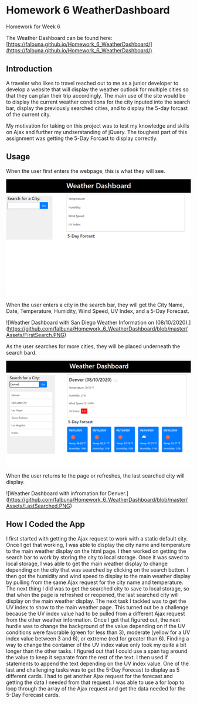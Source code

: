 # Homework 6 WeatherDashboard

Homework for Week 6

The Weather Dashboard can be found here: [https://falbuna.github.io/Homework_6_WeatherDashboard/](https://falbuna.github.io/Homework_6_WeatherDashboard/) 

## Introduction

A traveler who likes to travel reached out to me as a junior developer to develop a website that will display the weather outlook for multiple cities so that they can plan their trip accordingly. The main use of the site would be to display the current weather conditions for the city inputed into the search bar, display the previously searched cities, and to display the 5-day forcast of the current city.

My motivation for taking on this project was to test my knowledge and skills on Ajax and further my undserstanding of jQuery. The toughest part of this assignment was getting the 5-Day Forcast to display correctly.

## Usage

When the user first enters the webpage, this is what they will see.

![Weather Dashboard with no weather information](https://github.com/falbuna/Homework_6_WeatherDashboard/blob/master/Assets/FirstView.PNG)

When the user enters a city in the search bar, they will get the City Name, Date, Temperature, Humidity, Wind Speed, UV Index, and a 5-Day Forecast.

![Weather Dashboard with San Diego Weather Information on (08/10/2020).] (https://github.com/falbuna/Homework_6_WeatherDashboard/blob/master/Assets/FirstSearch.PNG)

As the user searches for more cities, they will be placed underneath the search bard.

![Weather Dashboard with additional cities searched.](https://github.com/falbuna/Homework_6_WeatherDashboard/blob/master/Assets/MoreSearches.PNG)

When the user returns to the page or refreshes, the last searched city will display.

![Weather Dashboard with infromation for Denver.] (https://github.com/falbuna/Homework_6_WeatherDashboard/blob/master/Assets/LastSearched.PNG)

## How I Coded the App

I first started with getting the Ajax request to work with a static default city. Once I got that working, I was able to display the city name and temperature to the main weather display on the html page. I then worked on getting the search bar to work by storing the city to local storage. Once it was saved to local storage, I was able to get the main weather display to change depending on the city that was searched by clicking on the search button. I then got the humidity and wind speed to display to the main weather display by pulling from the same Ajax request for the city name and temperature. The next thing I did was to get the searched city to save to local storage, so that when the page is refreshed or reopened, the last searched city will display on the main weather display. The next task I tackled was to get the UV index to show to the main weather page. This turned out be a challenge because the UV index value had to be pulled from a different Ajax request from the other weather information. Once I got that figured out, the next hurdle was to change the background of the value depending on if the UV conditions were favorable (green for less than 3), moderate (yellow for a UV index value between 3 and 6), or extreme (red for greater than 6). Finding a way to change the container of the UV index value only took my quite a bit longer than the other tasks. I figured out that I could use a span tag around the value to keep it separate from the rest of the text. I then used if statements to append the text depending on the UV index value. One of the last and challenging tasks was to get the 5-Day Forecast to display as 5 different cards. I had to get another Ajax request for the forecast and getting the data I needed from that request. I was able to use a for loop to loop through the array of the Ajax request and get the data needed for the 5-Day Forecast cards.